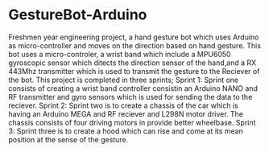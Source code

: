 # GestureBot-Arduino
Freshmen year engineering project, a hand gesture bot which uses Arduino as micro-controller and moves on the direction based on hand gesture. 
This bot uses a micro-controler, a wrist band which include a MPU6050 gyroscopic sensor which ditects the direction sensor of the hand,and a RX 443Mhz transmitter which is used to transmit the gesture to the Reciever of the bot.
This project is completed in three sprints;
Sprint 1: Sprint one consists of creating a wrist band controller consistin an Arduino NANO and RF transmitter and gyro sensors which  is used for sending the data to the reciever.
Sprint 2: Sprint two is to create a chassis of the car which is having an Arduino MEGA and RF reciever and L298N motor driver. The chassis consists of four driving motors in provide better wheelbase.
Sprint 3: Sprint three is to create a hood which can rise and come at its mean position at the sense of the gesture. 
